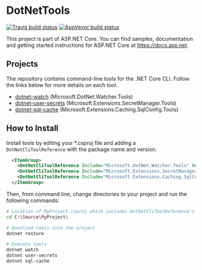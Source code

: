 DotNetTools
===========

[![Travis build status](https://img.shields.io/travis/aspnet/DotNetTools.svg?label=travis-ci&branch=dev&style=flat-square)](https://travis-ci.org/aspnet/DotNetTools/branches)
[![AppVeyor build status](https://img.shields.io/appveyor/ci/aspnetci/DotNetTools/dev.svg?label=appveyor&style=flat-square)](https://ci.appveyor.com/project/aspnetci/DotNetTools/branch/dev)

This project is part of ASP.NET Core. You can find samples, documentation and getting started instructions for ASP.NET Core at <https://docs.asp.net>.

## Projects

The repository contains command-line tools for the .NET Core CLI. Follow the links below for more details on each tool.

 - [dotnet-watch](src/Microsoft.DotNet.Watcher.Tools/) (Microsoft.DotNet.Watcher.Tools)
 - [dotnet-user-secrets](src/Microsoft.Extensions.SecretManager.Tools/) (Microsoft.Extensions.SecretManager.Tools)
 - [dotnet-sql-cache](src/Microsoft.Extensions.Caching.SqlConfig.Tools/) (Microsoft.Extensions.Caching.SqlConfig.Tools)

## How to Install

Install tools by editing your \*.csproj file and adding a `DotNetCliToolReference` with the package name and version.

```xml
  <ItemGroup>
    <DotNetCliToolReference Include="Microsoft.DotNet.Watcher.Tools" Version="2.0.0" />
    <DotNetCliToolReference Include="Microsoft.Extensions.SecretManager.Tools" Version="2.0.0" />
    <DotNetCliToolReference Include="Microsoft.Extensions.Caching.SqlConfig.Tools" Version="2.0.0" />
  </ItemGroup>
```

Then, from command line, change directories to your project and run the following commands:

```sh
# Location of MyProject.csproj which includes DotNetCliToolReference's
cd C:\Source\MyProject\

# Download tools into the project
dotnet restore

# Execute tools
dotnet watch
dotnet user-secrets
dotnet sql-cache
```
